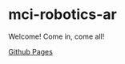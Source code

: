 # mci-robotics-ar
Welcome! Come in, come all!

 [Github Pages](https://rubbaduxxx.github.io/mci-robotics-ar/)
